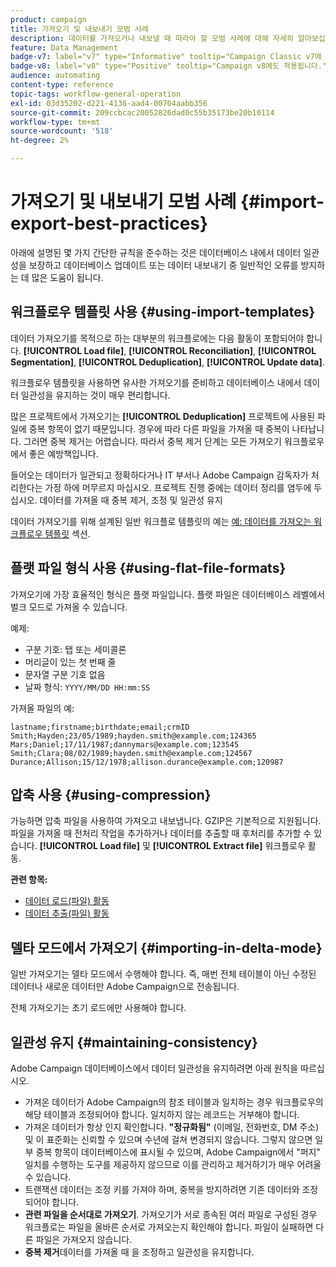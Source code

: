 ```yaml
---
product: campaign
title: 가져오기 및 내보내기 모범 사례
description: 데이터를 가져오거나 내보낼 때 따라야 할 모범 사례에 대해 자세히 알아보십시오
feature: Data Management
badge-v7: label="v7" type="Informative" tooltip="Campaign Classic v7에 적용"
badge-v8: label="v8" type="Positive" tooltip="Campaign v8에도 적용됩니다."
audience: automating
content-type: reference
topic-tags: workflow-general-operation
exl-id: 03d35202-d221-4136-aad4-00704aabb356
source-git-commit: 209ccbcac20052826dad0c55b35173be20b10114
workflow-type: tm+mt
source-wordcount: '518'
ht-degree: 2%

---
```


# 가져오기 및 내보내기 모범 사례 {#import-export-best-practices}



아래에 설명된 몇 가지 간단한 규칙을 준수하는 것은 데이터베이스 내에서 데이터 일관성을 보장하고 데이터베이스 업데이트 또는 데이터 내보내기 중 일반적인 오류를 방지하는 데 많은 도움이 됩니다.

## 워크플로우 템플릿 사용 {#using-import-templates}

데이터 가져오기를 목적으로 하는 대부분의 워크플로에는 다음 활동이 포함되어야 합니다. **[!UICONTROL Load file]**, **[!UICONTROL Reconciliation]**, **[!UICONTROL Segmentation]**, **[!UICONTROL Deduplication]**, **[!UICONTROL Update data]**.

워크플로우 템플릿을 사용하면 유사한 가져오기를 준비하고 데이터베이스 내에서 데이터 일관성을 유지하는 것이 매우 편리합니다.

많은 프로젝트에서 가져오기는 **[!UICONTROL Deduplication]** 프로젝트에 사용된 파일에 중복 항목이 없기 때문입니다. 경우에 따라 다른 파일을 가져올 때 중복이 나타납니다. 그러면 중복 제거는 어렵습니다. 따라서 중복 제거 단계는 모든 가져오기 워크플로우에서 좋은 예방책입니다.

들어오는 데이터가 일관되고 정확하다거나 IT 부서나 Adobe Campaign 감독자가 처리한다는 가정 하에 머무르지 마십시오. 프로젝트 진행 중에는 데이터 정리를 염두에 두십시오. 데이터를 가져올 때 중복 제거, 조정 및 일관성 유지

데이터 가져오기를 위해 설계된 일반 워크플로 템플릿의 예는 [예: 데이터를 가져오는 워크플로우 템플릿](../../platform/using/creating-import-export-templates.md) 섹션.

## 플랫 파일 형식 사용 {#using-flat-file-formats}

가져오기에 가장 효율적인 형식은 플랫 파일입니다. 플랫 파일은 데이터베이스 레벨에서 벌크 모드로 가져올 수 있습니다.

예제:

* 구분 기호: 탭 또는 세미콜론
* 머리글이 있는 첫 번째 줄
* 문자열 구분 기호 없음
* 날짜 형식: `YYYY/MM/DD HH:mm:SS`

가져올 파일의 예:

```
lastname;firstname;birthdate;email;crmID
Smith;Hayden;23/05/1989;hayden.smith@example.com;124365
Mars;Daniel;17/11/1987;dannymars@example.com;123545
Smith;Clara;08/02/1989;hayden.smith@example.com;124567
Durance;Allison;15/12/1978;allison.durance@example.com;120987
```

## 압축 사용 {#using-compression}

가능하면 압축 파일을 사용하여 가져오고 내보냅니다. GZIP은 기본적으로 지원됩니다. 파일을 가져올 때 전처리 작업을 추가하거나 데이터를 추출할 때 후처리를 추가할 수 있습니다. **[!UICONTROL Load file]** 및 **[!UICONTROL Extract file]** 워크플로우 활동.

**관련 항목:**

* [데이터 로드(파일) 활동](../../workflow/using/data-loading-file.md)
* [데이터 추출(파일) 활동](../../workflow/using/extraction-file.md)

## 델타 모드에서 가져오기 {#importing-in-delta-mode}

일반 가져오기는 델타 모드에서 수행해야 합니다. 즉, 매번 전체 테이블이 아닌 수정된 데이터나 새로운 데이터만 Adobe Campaign으로 전송됩니다.

전체 가져오기는 초기 로드에만 사용해야 합니다.

## 일관성 유지 {#maintaining-consistency}

Adobe Campaign 데이터베이스에서 데이터 일관성을 유지하려면 아래 원칙을 따르십시오.

* 가져온 데이터가 Adobe Campaign의 참조 테이블과 일치하는 경우 워크플로우의 해당 테이블과 조정되어야 합니다. 일치하지 않는 레코드는 거부해야 합니다.
* 가져온 데이터가 항상 인지 확인합니다. **&quot;정규화됨&quot;** (이메일, 전화번호, DM 주소) 및 이 표준화는 신뢰할 수 있으며 수년에 걸쳐 변경되지 않습니다. 그렇지 않으면 일부 중복 항목이 데이터베이스에 표시될 수 있으며, Adobe Campaign에서 &quot;퍼지&quot; 일치를 수행하는 도구를 제공하지 않으므로 이를 관리하고 제거하기가 매우 어려울 수 있습니다.
* 트랜잭션 데이터는 조정 키를 가져야 하며, 중복을 방지하려면 기존 데이터와 조정되어야 합니다.
* **관련 파일을 순서대로 가져오기**. 가져오기가 서로 종속된 여러 파일로 구성된 경우 워크플로는 파일을 올바른 순서로 가져오는지 확인해야 합니다. 파일이 실패하면 다른 파일은 가져오지 않습니다.
* **중복 제거**&#x200B;데이터를 가져올 때 을 조정하고 일관성을 유지합니다.
